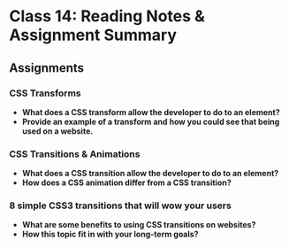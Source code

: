 # Class 14: Reading Notes & Assignment Summary

## Assignments

### CSS Transforms

* **What does a CSS transform allow the developer to do to an element?**
* **Provide an example of a transform and how you could see that being used on a website.**

### CSS Transitions & Animations

* **What does a CSS transition allow the developer to do to an element?**
* **How does a CSS animation differ from a CSS transition?**

### 8 simple CSS3 transitions that will wow your users

* **What are some benefits to using CSS transitions on websites?**
* **How this topic fit in with your long-term goals?**
